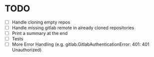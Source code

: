 # TODO

* [ ] Handle cloning empty repos
* [ ] Handle missing gitlab remote in already cloned repositories
* [ ] Print a summary at the end
* [ ] Tests
* [ ] More Error Handling (e.g. gitlab.GitlabAuthenticationError: 401: 401 Unauthorized)
